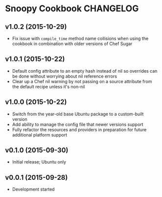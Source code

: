 Snoopy Cookbook CHANGELOG
=========================

v1.0.2 (2015-10-29)
-------------------
- Fix issue with `compile_time` method name collisions when using the cookbook
  in combination with older versions of Chef Sugar

v1.0.1 (2015-10-22)
-------------------
- Default config attribute to an empty hash instead of nil so overrides can be
  done without worrying about nil reference errors
- Clear up a Chef nil warning by not passing on a source attribute from the
  default recipe unless it's non-nil

v1.0.0 (2015-10-22)
-------------------
- Switch from the year-old base Ubuntu package to a custom-built version
- Add ability to manage the config file that newer versions support
- Fully refactor the resources and providers in preparation for future
  additional platform support

v0.1.0 (2015-09-30)
-------------------
- Initial release; Ubuntu only

v0.0.1 (2015-09-28)
-------------------
- Development started
